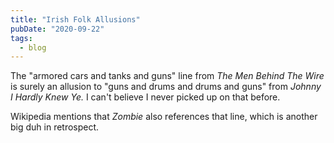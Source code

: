 ```yaml
---
title: "Irish Folk Allusions"
pubDate: "2020-09-22"
tags:
  - blog
---
```


The "armored cars and tanks and guns" line from _The Men Behind The Wire_ is surely an allusion to "guns and drums and 
drums and guns" from _Johnny I Hardly Knew Ye._ I can't believe I never picked up on that before.

Wikipedia mentions that _Zombie_ also references that line, which is another big duh in retrospect.
